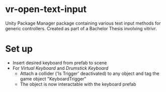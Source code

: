 # vr-open-text-input
Unity Package Manager package containing various text input methods for generic controllers. Created as part of a Bachelor Thesis involving vitrivr.

# Set up
- Insert desired keyboard from prefab to scene
- For *Virtual Keyboard* and *Drumstick Keyboard*
	- Attach a collider ('Is Trigger' deactivated) to any object and tag the game object "KeyboardTrigger"
	- The object is now interactable with the keyboard prefab
